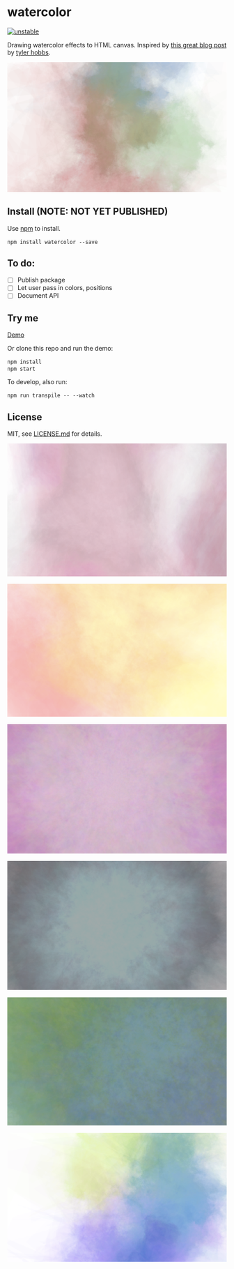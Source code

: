 # watercolor

[![unstable](http://badges.github.io/stability-badges/dist/unstable.svg)](http://github.com/badges/stability-badges)

Drawing watercolor effects to HTML canvas. Inspired by [this great blog post](http://www.tylerlhobbs.com/writings/watercolor) by [tyler hobbs](http://www.tylerlhobbs.com/).

![watercolor](/img/6.png?raw=true "watercolor")

## Install (NOTE: NOT YET PUBLISHED)

Use [npm](https://npmjs.com/) to install.

```shell
npm install watercolor --save
```

## To do:

 - [ ] Publish package
 - [ ] Let user pass in colors, positions
 - [ ] Document API

## Try me

[Demo](https://rolyatmax.github.io/watercolor)

Or clone this repo and run the demo:

```shell
npm install
npm start
```

To develop, also run:

```shell
npm run transpile -- --watch
```

## License

MIT, see [LICENSE.md](http://github.com/rolyatmax/react-geojson-map/blob/master/LICENSE.md) for details.

![watercolor](/img/2.png?raw=true "watercolor")

![watercolor](/img/1.png?raw=true "watercolor")

![watercolor](/img/3.png?raw=true "watercolor")

![watercolor](/img/4.png?raw=true "watercolor")

![watercolor](/img/5.png?raw=true "watercolor")

![watercolor](/img/7.png?raw=true "watercolor")

